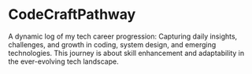 # CodeCraftPathway
A dynamic log of my tech career progression: Capturing daily insights, challenges, and growth in coding, system design, and emerging technologies. This journey is about skill enhancement and adaptability in the ever-evolving tech landscape.
